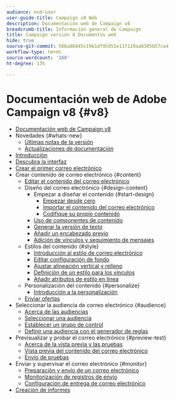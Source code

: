 ```yaml
---
audience: end-user
user-guide-title: Campaign v8 Web
description: Documentación web de Campaign v8
breadcrumb-title: Información general de Campaign
title: Campaign versión 8 Documentos web
hide: true
source-git-commit: 568a86845c19b1df95d55e11f119aa6305b57ca4
workflow-type: tm+mt
source-wordcount: '168'
ht-degree: 13%

---
```



# Documentación web de Adobe Campaign v8 {#v8}

+ [Documentación web de Campaign v8](campaign-web-home.md)
+ Novedades {#whats-new}
   + [Últimas notas de la versión](rn/release-notes.md)
   + [Actualizaciones de documentación](rn/documentation-updates.md)
+ [Introducción](get-started/get-started.md)
+ [Descubra la interfaz](get-started/user-interface.md)
+ [Crear el primer correo electrónico](email/create-email.md)
+ Crear contenido de correo electrónico {#content}
   + [Editar el contenido del correo electrónico](content/edit-content.md)
   + Diseño del correo electrónico {#design-content}
      + Empezar a diseñar el contenido {#start-design}
         + [Empezar desde cero ](content/create-email-content.md)
         + [Importar el contenido del correo electrónico](content/existing-content.md)
         + [Codifique su propio contenido](content/code-content.md)
      + [Uso de componentes de contenido](content/content-components.md)
      + [Generar la versión de texto](content/text-version-email.md)
      + [Añadir un encabezado previo](content/preheader.md)
      + [Adición de vínculos y seguimiento de mensajes](content/message-tracking.md)
   + Estilos del contenido {#style}
      + [Introducción al estilo de correo electrónico](content/get-started-email-style.md)
      + [Editar configuración de fondo](content/backgrounds.md)
      + [Ajustar alineación vertical y relleno](content/alignment-and-padding.md)
      + [Definición de un estilo para los vínculos](content/styling-links.md)
      + [Añadir atributos de estilo en línea](content/inline-styling.md)
   + Personalización del contenido {#personalize}
      + [Introducción a la personalización](personalization/personalize.md)
   + [Enviar ofertas](content/offers.md)
+ Seleccionar la audiencia de correo electrónico {#audience}
   + [Acerca de las audiencias](audience/about-audiences.md)
   + [Seleccionar una audiencia](audience/add-audience.md)
   + [Establecer un grupo de control](audience/control-group.md)
   + [Definir una audiencia con el generador de reglas](audience/segment-builder.md)
+ Previsualizar y probar el correo electrónico {#preview-test}
   + [Acerca de la vista previa y las pruebas](preview-test/preview-test.md)
   + [Vista previa del contenido del correo electrónico](preview-test/preview-content.md)
   + [Envío de pruebas](preview-test/proofs.md)
+ Enviar y supervisar el correo electrónico {#monitor}
   + [Preparación y envío de un correo electrónico](monitor/prepare-send.md)
   + [Monitorización de registros de envío](monitor/delivery-logs.md)
   + [Configuración de entrega de correo electrónico](advanced-settings/delivery-settings.md)
+ [Creación de informes](reporting/reports.md)
